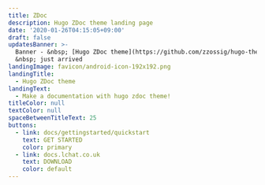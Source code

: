 ```yaml
---
title: ZDoc
description: Hugo ZDoc theme landing page
date: '2020-01-26T04:15:05+09:00'
draft: false
updatesBanner: >-
  Banner - &nbsp; [Hugo ZDoc theme](https://github.com/zzossig/hugo-theme-zdoc)
  &nbsp; just arrived
landingImage: favicon/android-icon-192x192.png
landingTitle:
  - Hugo ZDoc theme
landingText:
  - Make a documentation with hugo zdoc theme!
titleColor: null
textColor: null
spaceBetweenTitleText: 25
buttons:
  - link: docs/gettingstarted/quickstart
    text: GET STARTED
    color: primary
  - link: docs.lchat.co.uk
    text: DOWNLOAD
    color: default
---
```


